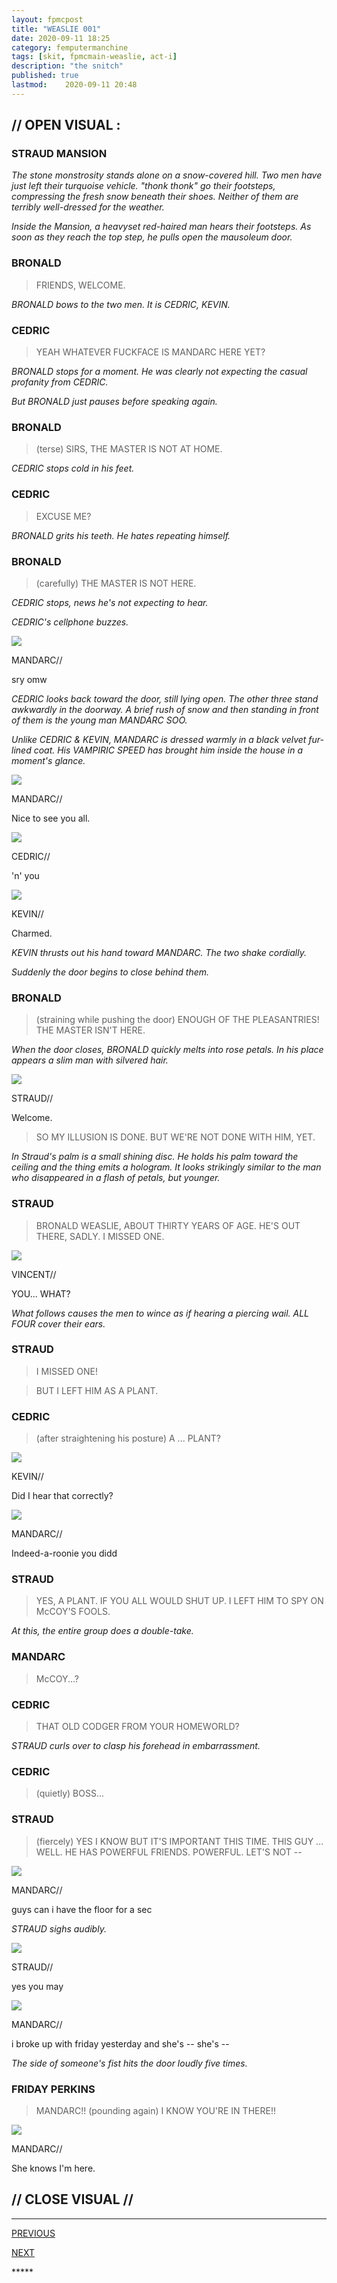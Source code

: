 ```yaml
---
layout: fpmcpost
title: "WEASLIE 001"
date: 2020-09-11 18:25
category: femputermanchine
tags: [skit, fpmcmain-weaslie, act-i]
description: "the snitch"
published: true
lastmod:	2020-09-11 20:48
---
```

[//]: # ( 9/11/20  -added)

## // OPEN VISUAL : ##

### STRAUD MANSION ###

<i>The stone monstrosity stands alone on a snow-covered hill. Two men have just left their turquoise vehicle. "thonk thonk" go their footsteps, compressing the fresh snow beneath their shoes. Neither of them are terribly well-dressed for the weather. </i>

<i>Inside the Mansion, a heavyset red-haired man hears their footsteps. As soon as they reach the top step, he pulls open the mausoleum door. </i>

### BRONALD ###

> FRIENDS, WELCOME.

<I>BRONALD bows to the two men. It is CEDRIC, KEVIN. </i>

### CEDRIC ###

> YEAH WHATEVER FUCKFACE IS MANDARC HERE YET?

<i>BRONALD stops for a moment. He was clearly not expecting the casual profanity from CEDRIC. </i>

<i>But BRONALD just pauses before speaking again. </i>

### BRONALD ###

> (terse) SIRS, THE MASTER IS NOT AT HOME.

<I>CEDRIC stops cold in his feet.</i>

### CEDRIC ###

> EXCUSE ME?

<I>BRONALD grits his teeth. He hates repeating himself.</i>

### BRONALD ###

> (carefully) THE MASTER IS NOT HERE.

<I>CEDRIC stops, news he's not expecting to hear. </i>

<i>CEDRIC's cellphone buzzes. </i>

<div class="chat-box">
<img src="{{ site.url }}/assets/tb/mandarc.jpg" class="chat-portrait" />
<p class="ppl-sez">MANDARC//</p>
<p class="ppl-sez">sry omw</p>
</div>

<i>CEDRIC looks back toward the door, still lying open. The other three stand awkwardly in the doorway. A brief rush of snow and then standing in front of them is the young man MANDARC SOO. </i>

<i>Unlike CEDRIC & KEVIN, MANDARC is dressed warmly in a black velvet fur-lined coat. His VAMPIRIC SPEED has brought him inside the house in a moment's glance. </i>

<div class="chat-box">
<img src="{{ site.url }}/assets/tb/mandarc-joke.jpg" class="chat-portrait" />
<p class="ppl-sez">MANDARC//</p>
<p class="ppl-sez">Nice to see you all.</p>
</div>

<div class="chat-box">
<img src="{{ site.url }}/assets/tb/cedric.jpg" class="chat-portrait" />
<p class="ppl-sez">CEDRIC//</p>
<p class="ppl-sez">'n' you</p>
</div>

<div class="chat-box">
<img src="{{ site.url }}/assets/tb/kevin-thinks.jpg" class="chat-portrait" />
<p class="ppl-sez">KEVIN//</p>
<p class="ppl-sez">Charmed.</p>
</div>

<i>KEVIN thrusts out his hand toward MANDARC. The two shake cordially. </i>

<i>Suddenly the door begins to close behind them. </i>

### BRONALD ###

> (straining while pushing the door) ENOUGH OF THE PLEASANTRIES! THE MASTER ISN'T HERE.

<i>When the door closes, BRONALD quickly melts into rose petals. In his place appears a slim man with silvered hair.</i>

<div class="chat-box">
<img src="{{ site.url }}/assets/tb/straud-happy.jpg" class="chat-portrait" />
<p class="ppl-sez">STRAUD//</p>
<p class="ppl-sez">Welcome.</p>
</div>

> SO MY ILLUSION IS DONE. BUT WE'RE NOT DONE WITH HIM, YET.

<I>In Straud's palm is a small shining disc. He holds his palm toward the ceiling and the thing emits a hologram. It looks strikingly similar to the man who disappeared in a flash of petals, but younger.</i>

### STRAUD ###

> BRONALD WEASLIE, ABOUT THIRTY YEARS OF AGE. HE'S OUT THERE, SADLY. I MISSED ONE.

<div class="chat-box">
<img src="{{ site.url }}/assets/tb/kevcropped.jpg" class="chat-portrait" />
<p class="ppl-sez">VINCENT//</p>
<p class="ppl-sez">YOU... WHAT?</p>
</div>

<I>What follows causes the men to wince as if hearing a piercing wail. ALL FOUR cover their ears.</i>

### STRAUD ###

> I MISSED ONE!

> BUT I LEFT HIM AS A PLANT.

### CEDRIC ###

> (after straightening his posture) A ... PLANT?

<div class="chat-box">
<img src="{{ site.url }}/assets/tb/kevin-thinks.jpg" class="chat-portrait" />
<p class="ppl-sez">KEVIN//</p>
<p class="ppl-sez">Did I hear that correctly? </p>
</div>

<div class="chat-box">
<img src="{{ site.url }}/assets/tb/mandarc-insp-snow.jpg" class="chat-portrait" />
<p class="ppl-sez">MANDARC//</p>
<p class="ppl-sez">Indeed-a-roonie you didd</p>
</div>

### STRAUD ###

> YES, A PLANT. IF YOU ALL WOULD SHUT UP. I LEFT HIM TO SPY ON McCOY'S FOOLS.

<I>At this, the entire group does a double-take.</i>

### MANDARC ###

> McCOY...?

### CEDRIC ###

> THAT OLD CODGER FROM YOUR HOMEWORLD?

<i>STRAUD curls over to clasp his forehead in embarrassment.</i>

### CEDRIC ###

> (quietly) BOSS...

### STRAUD ###

> (fiercely) YES I KNOW BUT IT'S IMPORTANT THIS TIME. THIS GUY ... WELL. HE HAS POWERFUL FRIENDS. POWERFUL. LET'S NOT --

<div class="chat-box">
<img src="{{ site.url }}/assets/tb/mandarc-happytb.jpg" class="chat-portrait" />
<p class="ppl-sez">MANDARC//</p>
<p class="ppl-sez">guys can i have the floor for a sec</p>
</div>

<i>STRAUD sighs audibly.</i>

<div class="chat-box">
<img src="{{ site.url }}/assets/tb/straud-bored.jpg" class="chat-portrait" />
<p class="ppl-sez">STRAUD//</p>
<p class="ppl-sez">yes you may</p>
</div>

<div class="chat-box">
<img src="{{ site.url }}/assets/tb/mandarc1.jpg" class="chat-portrait" />
<p class="ppl-sez">MANDARC//</p>
<p class="ppl-sez">i broke up with friday yesterday and she's -- she's --</p>
</div>

<i>The side of someone's fist hits the door loudly five times.</i>

### FRIDAY PERKINS ###

> MANDARC!! (pounding again) I KNOW YOU'RE IN THERE!! 

<div class="chat-box">
<img src="{{ site.url }}/assets/tb/mandarc1.jpg" class="chat-portrait" />
<p class="ppl-sez">MANDARC//</p>
<p class="ppl-sez">She knows I'm here.</p>
</div>

## // CLOSE VISUAL // ##


*****
<div class="fpmc-nav">

<span class="fpmc-nav-prev"><a href="{{ 'cedric-viii' | prepend: site.baseurl }}">PREVIOUS</a></span> 

<span class="fpmc-nav-next"><a href="{{ 'perkins-i' | prepend: site.baseurl }}">NEXT</a></span> 



</div>
*****
